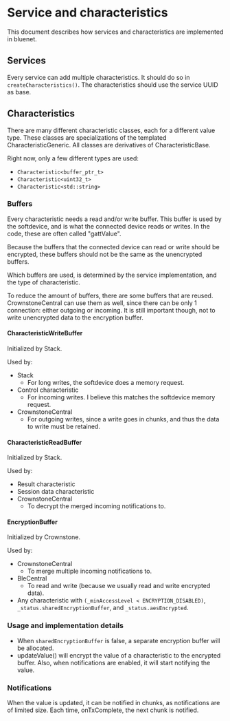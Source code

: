 # Service and characteristics

This document describes how services and characteristics are implemented in bluenet.


## Services

Every service can add multiple characteristics. It should do so in `createCharacteristics()`.
The characteristics should use the service UUID as base.

## Characteristics

There are many different characteristic classes, each for a different value type.
These classes are specializations of the templated CharacteristicGeneric. All classes are derivatives of CharacteristicBase.

Right now, only a few different types are used:
- `Characteristic<buffer_ptr_t>`
- `Characteristic<uint32_t>`
- `Characteristic<std::string>`

### Buffers

Every characteristic needs a read and/or write buffer. This buffer is used by the softdevice, and is what the connected device reads or writes. In the code, these are often called "gattValue".

Because the buffers that the connected device can read or write should be encrypted, these buffers should not be the same as the unencrypted buffers.

Which buffers are used, is determined by the service implementation, and the type of characteristic.

To reduce the amount of buffers, there are some buffers that are reused. CrownstoneCentral can use them as well, since there can be only 1 connection: either outgoing or incoming. It is still important though, not to write unencrypted data to the encryption buffer.

#### CharacteristicWriteBuffer

Initialized by Stack.

Used by:
- Stack
    - For long writes, the softdevice does a memory request.
- Control characteristic
    - For incoming writes. I believe this matches the softdevice memory request.
- CrownstoneCentral
    - For outgoing writes, since a write goes in chunks, and thus the data to write must be retained.


#### CharacteristicReadBuffer

Initialized by Stack.

Used by:
- Result characteristic
- Session data characteristic
- CrownstoneCentral
    - To decrypt the merged incoming notifications to.

#### EncryptionBuffer

Initialized by Crownstone.

Used by:
- CrownstoneCentral
    - To merge multiple incoming notifications to.
- BleCentral
    - To read and write (because we usually read and write encrypted data).
- Any characteristic with `(_minAccessLevel < ENCRYPTION_DISABLED)`, `_status.sharedEncryptionBuffer`, and `_status.aesEncrypted`.

### Usage and implementation details

- When `sharedEncryptionBuffer` is false, a separate encryption buffer will be allocated.
- updateValue() will encrypt the value of a characteristic to the encrypted buffer. Also, when notifications are enabled, it will start notifying the value.

### Notifications

When the value is updated, it can be notified in chunks, as notifications are of limited size. Each time, onTxComplete, the next chunk is notified.




